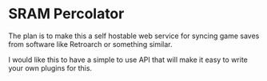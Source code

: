 # SRAM Percolator

The plan is to make this a self hostable web service for syncing game saves from software like Retroarch or something similar. 

I would like this to have a simple to use API that will make it easy to write your own plugins for this.